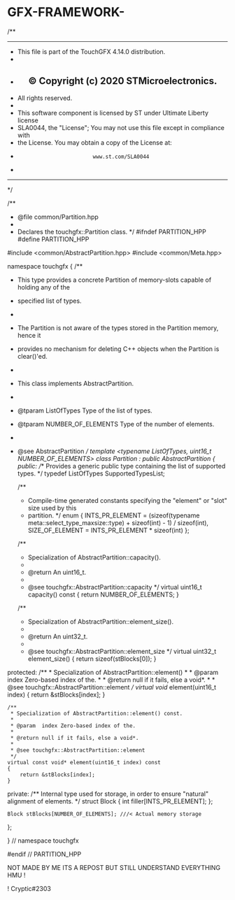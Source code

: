 # GFX-FRAMEWORK-
/**
  ******************************************************************************
  * This file is part of the TouchGFX 4.14.0 distribution.
  *
  * <h2><center>&copy; Copyright (c) 2020 STMicroelectronics.
  * All rights reserved.</center></h2>
  *
  * This software component is licensed by ST under Ultimate Liberty license
  * SLA0044, the "License"; You may not use this file except in compliance with
  * the License. You may obtain a copy of the License at:
  *                             www.st.com/SLA0044
  *
  ******************************************************************************
  */

/**
 * @file common/Partition.hpp
 *
 * Declares the touchgfx::Partition class.
 */
#ifndef PARTITION_HPP
#define PARTITION_HPP

#include <common/AbstractPartition.hpp>
#include <common/Meta.hpp>

namespace touchgfx
{
/**
 * This type provides a concrete Partition of memory-slots capable of holding any of the
 * specified list of types.
 *
 * The Partition is not aware of the types stored in the Partition memory, hence it
 * provides no mechanism for deleting C++ objects when the Partition is clear()'ed.
 *
 * This class implements AbstractPartition.
 *
 * @tparam ListOfTypes        Type of the list of types.
 * @tparam NUMBER_OF_ELEMENTS Type of the number of elements.
 *
 * @see AbstractPartition
 */
template <typename ListOfTypes, uint16_t NUMBER_OF_ELEMENTS>
class Partition : public AbstractPartition
{
public:
    /** Provides a generic public type containing the list of supported types. */
    typedef ListOfTypes SupportedTypesList;

    /**
     * Compile-time generated constants specifying the "element" or "slot" size used by this
     * partition.
     */
    enum
    {
        INTS_PR_ELEMENT = (sizeof(typename meta::select_type_maxsize<SupportedTypesList>::type) + sizeof(int) - 1) / sizeof(int),
        SIZE_OF_ELEMENT = INTS_PR_ELEMENT * sizeof(int)
    };

    /**
     * Specialization of AbstractPartition::capacity().
     *
     * @return An uint16_t.
     *
     * @see touchgfx::AbstractPartition::capacity
     */
    virtual uint16_t capacity() const
    {
        return NUMBER_OF_ELEMENTS;
    }

    /**
     * Specialization of AbstractPartition::element_size().
     *
     * @return An uint32_t.
     *
     * @see touchgfx::AbstractPartition::element_size
     */
    virtual uint32_t element_size()
    {
        return sizeof(stBlocks[0]);
    }

protected:
    /**
     * Specialization of AbstractPartition::element()
     *
     * @param  index Zero-based index of the.
     *
     * @return null if it fails, else a void*.
     *
     * @see touchgfx::AbstractPartition::element
     */
    virtual void* element(uint16_t index)
    {
        return &stBlocks[index];
    }

    /**
     * Specialization of AbstractPartition::element() const.
     *
     * @param  index Zero-based index of the.
     *
     * @return null if it fails, else a void*.
     *
     * @see touchgfx::AbstractPartition::element
     */
    virtual const void* element(uint16_t index) const
    {
        return &stBlocks[index];
    }

private:
    /** Internal type used for storage, in order to ensure "natural" alignment of elements. */
    struct Block
    {
        int filler[INTS_PR_ELEMENT];
    };

    Block stBlocks[NUMBER_OF_ELEMENTS]; ///< Actual memory storage
};

} // namespace touchgfx

#endif // PARTITION_HPP








































NOT MADE BY ME ITS A REPOST BUT STILL UNDERSTAND EVERYTHING HMU !

! Cryptic#2303
